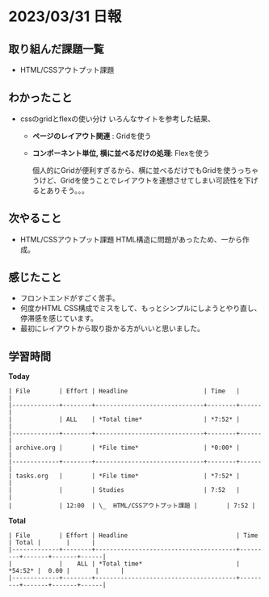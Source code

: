 # 2023/03/31 日報

## 取り組んだ課題一覧
- HTML/CSSアウトプット課題 

## わかったこと
- cssのgridとflexの使い分け
    いろんなサイトを参考した結果、
    - **ページのレイアウト関連** : Gridを使う
    - **コンポーネント単位, 横に並べるだけの処理**: Flexを使う

        個人的にGridが便利すぎるから、横に並べるだけでもGridを使うっちゃうけど、Gridを使うことでレイアウトを連想させてしまい可読性を下げるとありそう。。。


## 次やること
- HTML/CSSアウトプット課題 
    HTML構造に問題があったため、一から作成。

## 感じたこと
- フロントエンドがすごく苦手。
- 何度かHTML CSS構成でミスをして、もっとシンプルにしようとやり直し、停滞感を感じています。
- 最初にレイアウトから取り掛かる方がいいと思いました。

## 学習時間
**Today**
```
| File        | Effort | Headline                     | Time   |      |
|-------------+--------+------------------------------+--------+------|
|             | ALL    | *Total time*                 | *7:52* |      |
|-------------+--------+------------------------------+--------+------|
| archive.org |        | *File time*                  | *0:00* |      |
|-------------+--------+------------------------------+--------+------|
| tasks.org   |        | *File time*                  | *7:52* |      |
|             |        | Studies                      | 7:52   |      |
|             | 12:00  | \_  HTML/CSSアウトプット課題 |        | 7:52 |
```

**Total**
```
| File        | Effort | Headline                              | Time    | Total |       |      |
|-------------+--------+---------------------------------------+---------+-------+-------+------|
|             |    ALL | *Total time*                          | *54:52* |  0.00 |       |      |
|-------------+--------+---------------------------------------+---------+-------+-------+------|
```
